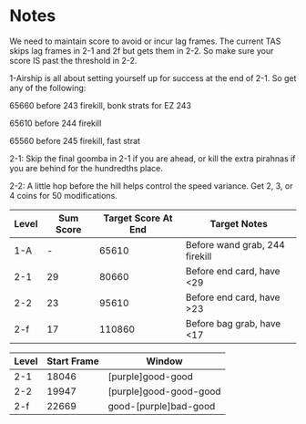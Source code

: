 # Notes

We need to maintain score to avoid or incur lag frames. The current TAS
skips lag frames in 2-1 and 2f but gets them in 2-2. So make sure your score
IS past the threshold in 2-2.

1-Airship is all about setting yourself up for
success at the end of 2-1. So get any of the following:

65660 before 243 firekill, bonk strats for EZ 243

65610 before 244 firekill

65560 before 245 firekill, fast strat

2-1: Skip the final goomba in 2-1 if you are ahead, or kill the extra pirahnas if
you are behind for the hundredths place.

2-2: A little hop before the hill helps control the speed variance. Get 2, 3,
or 4 coins for 50 modifications.

Level | Sum Score | Target Score At End | Target Notes
---|---|---|---
1-A | - | 65610 | Before wand grab, 244 firekill
2-1 | 29 | 80660 | Before end card, have <29
2-2 | 23 | 95610 | Before end card, have >23
2-f | 17 | 110860 | Before bag grab, have <17

Level | Start Frame | Window
---|---|---
2-1 | 18046 | [purple]good-good
2-2 | 19947 | [purple]good-good-good
2-f | 22669 | good-[purple]bad-good
